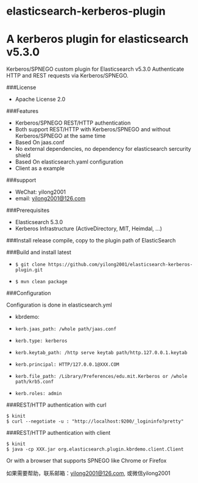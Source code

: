 # elasticsearch-kerberos-plugin
A kerberos plugin for elasticsearch v5.3.0 
=====================

Kerberos/SPNEGO custom plugin for Elasticsearch v5.3.0
Authenticate HTTP and REST requests via Kerberos/SPNEGO.

###License
* Apache License 2.0 

###Features
* Kerberos/SPNEGO REST/HTTP authentication
* Both support REST/HTTP with Kerberos/SPNEGO and without Kerberos/SPNEGO at the same time
* Based On jaas.conf
* No external dependencies, no dependency for elasticsearch sercurity shield
* Based On elasticsearch.yaml configuration
* Client as a example

###support
* WeChat: yilong2001
* email: yilong2001@126.com

###Prerequisites
* Elasticsearch 5.3.0
* Kerberos Infrastructure (ActiveDirectory, MIT, Heimdal, ...)

###Install release
compile, copy to the plugin path of ElasticSearch 

###Build and install latest
*     $ git clone https://github.com/yilong2001/elasticsearch-kerberos-plugin.git
*     $ mvn clean package

###Configuration

Configuration is done in elasticsearch.yml
* kbrdemo:
*     kerb.jaas_path: /whole path/jaas.conf
*     kerb.type: kerberos
*     kerb.keytab_path: /http serve keytab path/http.127.0.0.1.keytab
*     kerb.principal: HTTP/127.0.0.1@XXX.COM
*     kerb.file_path: /Library/Preferences/edu.mit.Kerberos or /whole path/krb5.conf
*     kerb.roles: admin

###REST/HTTP authentication with curl

    $ kinit
    $ curl --negotiate -u : "http://localhost:9200/_logininfo?pretty"

###REST/HTTP authentication with client

    $ kinit
    $ java -cp XXX.jar org.elasticsearch.plugin.kbrdemo.client.Client

Or with a browser that supports SPNEGO like Chrome or Firefox

如果需要帮助，联系邮箱：yilong2001@126.com, 或微信yilong2001

